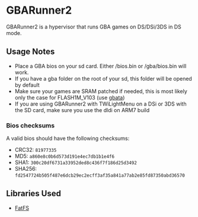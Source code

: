 GBARunner2
===================
GBARunner2 is a hypervisor that runs GBA games on DS/DSi/3DS in DS mode.
## Usage Notes
- Place a GBA bios on your sd card. Either /bios.bin or /gba/bios.bin will work.
- If you have a gba folder on the root of your sd, this folder will be opened by default
- Make sure your games are SRAM patched if needed, this is most likely only the case for FLASH1M_V103 (use [gbata](http://www.no-intro.org/gbadat/tools/gbata7a-en.zip))
- If you are using GBARunner2 with TWiLightMenu on a DSi or 3DS with the SD card, make sure you use the dldi on ARM7 build

### Bios checksums
A valid bios should have the following checksums:
- CRC32: `81977335`
- MD5: `a860e8c0b6d573d191e4ec7db1b1e4f6`
- SHA1: `300c20df6731a33952ded8c436f7f186d25d3492`
- SHA256: `fd2547724b505f487e6dcb29ec2ecff3af35a841a77ab2e85fd87350abd36570`

## Libraries Used
- [FatFS](http://elm-chan.org/fsw/ff/00index_e.html)
